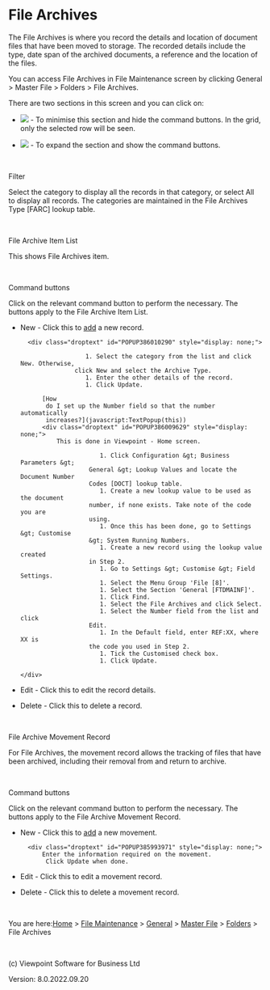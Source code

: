 




# File Archives
The File Archives is where you record the details and location of document 
 files that have been moved to storage. The recorded details include the 
 type, date span of the archived documents, a reference and the location 
 of the files.

You can access File Archives in File Maintenance screen by clicking 
 General &gt; Master File &gt; Folders &gt; File Archives.

There are two sections in this screen and you can click on:

	

- ![](../image307.gif) 
    	 - To minimise this section and hide the command buttons. In the grid, 
    	 only the selected row will be seen.

	

- ![](../image308.gif) 
    	 - To expand the section and show the command buttons.

&nbsp;

Filter

Select the category to display all the records in that category, or 
 select All to display all records. The categories are maintained in the 
 File Archives Type [FARC] lookup table.

&nbsp;

File Archive Item List

This shows File Archives item.

&nbsp;

Command buttons

Click on the relevant command button to perform the necessary. The buttons 
 apply to the File Archive Item List.

	

- <span class="hcp3">New</span> - Click this to 
    	 [add](javascript:TextPopup(this)) 
    	 a new record.
    
    	<div class="droptext" id="POPUP386010290" style="display: none;">
    		
        			    1. Select the category from the list and click New. Otherwise, 
        			 click New and select the Archive Type.
        			    1. Enter the other details of the record.
        			    1. Click Update.
        		
    		[How 
    		 do I set up the Number field so that the number automatically 
    		 increases?](javascript:TextPopup(this))
    		<div class="droptext" id="POPUP386009629" style="display: none;">
    			This is done in Viewpoint - Home screen.
    			
        				    1. Click Configuration &gt; Business Parameters &gt; 
        				 General &gt; Lookup Values and locate the Document Number 
        				 Codes [DOCT] lookup table.
        				    1. Create a new lookup value to be used as the document 
        				 number, if none exists. Take note of the code you are 
        				 using.
        				    1. Once this has been done, go to Settings &gt; Customise 
        				 &gt; System Running Numbers.
        				    1. Create a new record using the lookup value created 
        				 in Step 2.
        				    1. Go to Settings &gt; Customise &gt; Field Settings.
        				    1. Select the Menu Group 'File [8]'.
        				    1. Select the Section 'General [FTDMAINF]'.
        				    1. Click Find.
        				    1. Select the File Archives and click Select.
        				    1. Select the Number field from the list and click 
        				 Edit.
        				    1. In the Default field, enter REF:XX, where XX is 
        				 the code you used in Step 2.
        				    1. Tick the Customised check box.
        				    1. Click Update.
        			
      </div>
     </div>

	

- <span class="hcp3">Edit</span> - Click this to 
    	 edit the record details.

	

- <span class="hcp3">Delete</span> - Click this 
    	 to delete a record.

&nbsp;

File Archive Movement Record

For File Archives, the movement record allows the tracking of files 
 that have been archived, including their removal from and return to archive.

&nbsp;

Command buttons

Click on the relevant command button to perform the necessary. The buttons 
 apply to the File Archive Movement Record.

	

- <span class="hcp3">New</span> - Click this to 
    	 [add](javascript:TextPopup(this)) 
    	 a new movement.
    
    	<div class="droptext" id="POPUP385993971" style="display: none;">
    		Enter the information required on the movement. 
    		 Click Update when done.
     </div>

	

- <span class="hcp3">Edit</span> - Click this to 
    	 edit a movement record.

	

- <span class="hcp3">Delete</span> - Click this 
    	 to delete a movement record.


 
&nbsp;

You are here:[Home](file:///c:/temp/0457b882-c844-4314-8878-ce1a9c2207bd/input/Copyright_Notice.htm) &gt; [File Maintenance](file:///c:/temp/0457b882-c844-4314-8878-ce1a9c2207bd/input/File_Maintenance_screen.htm) &gt; [General](file:///c:/temp/0457b882-c844-4314-8878-ce1a9c2207bd/input/Overview.htm#642b3b9347ca42c9b00b820c00c373fa=1) &gt; [Master File](file:///c:/temp/0457b882-c844-4314-8878-ce1a9c2207bd/input/MF_-_Setup.htm) &gt; [Folders](file:///c:/temp/0457b882-c844-4314-8878-ce1a9c2207bd/input/Mailings.htm) &gt; File Archives
 
&nbsp;
 
(c) Viewpoint Software for 
 Business Ltd
 
Version: 8.0.2022.09.20




